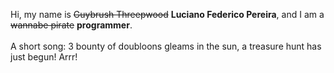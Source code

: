 Hi, my name is ~~Guybrush Threepwood~~ **Luciano Federico Pereira**, and I am a ~~wannabe pirate~~ **programmer**.<br><br>A short song: 3 bounty of doubloons gleams in the sun, a treasure hunt has just begun! Arrr!
